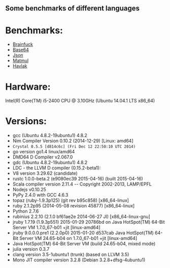 Some benchmarks of different languages
--------------------------------------

# Benchmarks:

* [Brainfuck](https://github.com/kostya/benchmarks/tree/master/brainfuck)
* [Base64](https://github.com/kostya/benchmarks/tree/master/base64)
* [Json](https://github.com/kostya/benchmarks/tree/master/json)
* [Matmul](https://github.com/kostya/benchmarks/tree/master/matmul)
* [Havlak](https://github.com/kostya/benchmarks/tree/master/havlak)

# Hardware:

Intel(R) Core(TM) i5-2400 CPU @ 3.10GHz (Ubuntu 14.04.1 LTS x86_64)

# Versions:

* gcc (Ubuntu 4.8.2-19ubuntu1) 4.8.2
* Nim Compiler Version 0.10.2 (2014-12-29) [Linux: amd64]
* `Crystal 0.5.5 [d814c6c] (Fri Dec 12 22:50:10 UTC 2014)`
* go version go1.4 linux/amd64
* DMD64 D Compiler v2.067.0
* gdc (Ubuntu 4.8.2-19ubuntu1) 4.8.2
* LDC - the LLVM D compiler (0.15.2-beta1):
* V8 version 3.29.62 (candidate)
* rustc 1.0.0-beta.2 (e9080ec39 2015-04-16) (built 2015-04-16)
* Scala compiler version 2.11.4 -- Copyright 2002-2013, LAMP/EPFL
* Nodejs v0.10.25
* PyPy 2.4.0 with GCC 4.6.3
* topaz (ruby-1.9.3p125) (git rev b95c858) [x86_64-linux]
* ruby 2.1.2p95 (2014-05-08 revision 45877) [x86_64-linux]
* Python 2.7.6
* rubinius 2.2.10 (2.1.0 bf61ae2e 2014-06-27 JI) [x86_64-linux-gnu]
* jruby 1.7.19 (1.9.3p551) 2015-01-29 20786bd on Java HotSpot(TM) 64-Bit Server VM 1.7.0_67-b01 +jit [linux-amd64]
* jruby 9.0.0.0.pre1 (2.2.0p0) 2015-01-20 d537cab Java HotSpot(TM) 64-Bit Server VM 24.65-b04 on 1.7.0_67-b01 +jit [linux-amd64]
* Java HotSpot(TM) 64-Bit Server VM (build 24.65-b04, mixed mode)
* julia version 0.3.7
* clang version 3.5-1ubuntu1 (trunk) (based on LLVM 3.5)
* Mono JIT compiler version 3.2.8 (Debian 3.2.8+dfsg-4ubuntu1)
